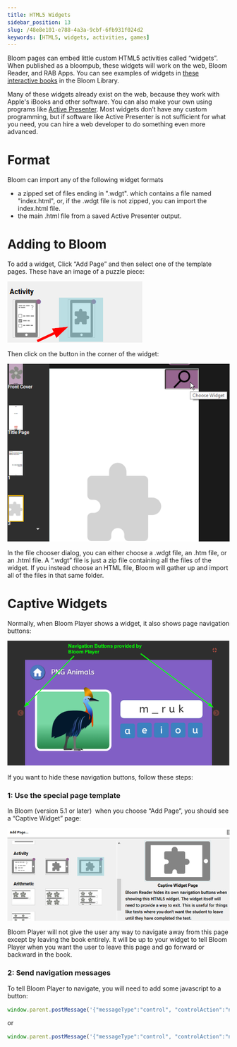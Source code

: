 ```yaml
---
title: HTML5 Widgets
sidebar_position: 13
slug: /48e8e101-e788-4a3a-9cbf-6fb931f024d2
keywords: [HTML5, widgets, activities, games]
---
```




Bloom pages can embed little custom HTML5 activities called “widgets”. When published as a bloompub, these widgets will work on the web, Bloom Reader, and RAB Apps. You can see examples of widgets in [these interactive books](https://bloomlibrary.org/activities/books-with-widgets) in the Bloom Library.


Many of these widgets already exist on the web, because they work with Apple's iBooks and other software. You can also make your own using programs like [Active Presenter](https://atomisystems.com/activepresenter/). Most widgets don’t have any custom programming, but if software like Active Presenter is not sufficient for what you need, you can hire a web developer to do something even more advanced.


# Format


Bloom can import any of the following widget formats

- a zipped set of files ending in ".wdgt". which contains a file named "index.html", or, if the .wdgt file is not zipped, you can import the index.html file.
- the main .html file from a saved Active Presenter output.

# Adding to Bloom


To add a widget, Click “Add Page” and then select one of the template pages. These have an image of a puzzle piece:


![](./407199131.png)


Then click on the button in the corner of the widget:


![](./431553782.png)


In the file chooser dialog, you can either choose a .wdgt file, an .htm file, or an .html file. A “.wdgt” file is just a zip file containing all the files of the widget. If you instead choose an HTML file, Bloom will gather up and import all of the files in that same folder.


# Captive Widgets


Normally, when Bloom Player shows a widget, it also shows page navigation buttons:


![](./346919601.png)


If you want to hide these navigation buttons, follow these steps:


### 1: Use the special page template


In Bloom (version 5.1 or later)  when you choose “Add Page”, you should see a “Captive Widget” page:


![](./729849789.png)


Bloom Player will not give the user any way to navigate away from this page except by leaving the book entirely. It will be up to your widget to tell Bloom Player when you want the user to leave this page and go forward or backward in the book.


### 2: Send navigation messages


To tell Bloom Player to navigate, you will need to add some javascript to a button:


<div class='notion-row'>
<div class='notion-column'>

```javascript
window.parent.postMessage('{"messageType":"control", "controlAction":"navigate-to-previous-page"}',"*");
```

</div>
</div>


or


<div class='notion-row'>
<div class='notion-column'>

```javascript
window.parent.postMessage('{"messageType":"control", "controlAction":"navigate-to-next-page"}',"*");
```

</div>
</div>

